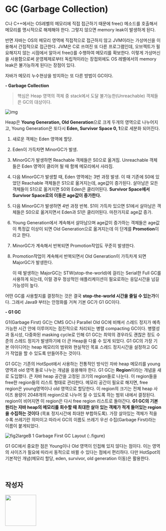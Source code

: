 # GC (Garbage Collection)

C나 C++에서는 OS레벨의 메모리에 직접 접근하기 때문에 free() 메소드를 호출해서 메모리를 명시적으로 해제해야 한다. 그렇지 않으면 memory leak이 발생하게 된다.

반면 자바는 OS의 메모리 영역에 직접적으로 접근하지 않고 JVM이라는 가상머신을 이용해서 간접적으로 접근한다. JVM은 C로 쓰여진 또 다른 프로그램인데, 오브젝트가 필요해지지 않는 시점에서 알아서 free()를 수행하여 메모리를 확보한다. 이렇게 가상머신을 사용함으로써 운영체제로부터 독립적이라는 장접외에도 OS 레벨에서의 memory leak은 불가능하게 된다는 장점이 있다.

자바가 메모리 누수현상을 방지하는 또 다른 방법이 GC이다.

<b> - Garbage Collection</b>

> 핵심은 Heap 영역의 객체 중 stack에서 도달 불가능한(Unreachable) 객체들은 GC의 대상이다.

![img](https://s3.ap-northeast-2.amazonaws.com/yaboong-blog-static-resources/java/java-memory-management_gc-6.png)

Heap은 <b>Young Generation, Old Generation</b>으로 크게 두개의 영역으로 나누어지고, Young Generation은 또다시 <b>Eden, Survivor Space 0, 1</b>으로 세분화 되어진다.

1. 새로운 객체는 Eden 영역에 할당.

2. Eden이 가득차면 MinorGC가 발생.

3. MinorGC가 발생하면 Reachable 객체들은 S0으로 옮겨짐. Unreachable 객체들은 Eden 영역이 클리어 될 때 함께 메모리에서 사라짐.

4. 다음 MinorGC가 발생할 때, Eden 영역에는 3번 과정 발생. 이 때 기존에 S0에 있었던 Reachable 객체들은 S1으로 옮겨지는데, age값이 증가된다. 살아남은 모든 객체들이 S1으로 옮겨지면 S0와 Eden은 클리어된다. <b>Survivor Space에서 Survivor Space로의 이동은 age값이 증가한다.</b>

5. 다음 MinorGC가 발생하면 4번 과정 반복. S1이 가득차 있으면 S1에서 살아남은 객체들은 S0으로 옮겨지면서 Eden과 S1은 클리어된다. 마찬가지로 age값 증가.

6. Young Generation에서 계속해서 살아남으며 age값이 증가하는 객체들은 age값이 특정값 이상이 되면 Old Generation으로 옮겨지는데 이 단계를 <b>Promotion</b>이라고 한다.

7. MinorGC가 계속해서 반복되면 Promotion작업도 꾸준히 발생한다.

8. Promotion작업이 계속해서 반복되면서 Old Generation이 가득차게 되면 MajorGC가 발생한다.

   이 때 발생하는 MajorGC는 STW(stop-the-world)에 걸리는 Serial한 Full GC를 사용하게 되는데, 이럴 경우 정상적인 애플리케이션이 필요로하는 응답시간을 넘길 가능성이 높다.

어떤 GC를 사용할지를 결정하는 것은 결국 <b>stop-the-world 시간을 줄일 수 있는가</b>이다. 그래서 Java9 부터는 안정화를 거쳐 기본 GC가 G1 GC이다.

<b>- G1 GC</b>

G1(Garbage First) GC는 CMS GC나 Parallel Old GC에 비해서 스레드 정지가 예측 가능한 시간 안에 이루어지는 점진적으로 처리되는 병렬 compacting GC이다. 병렬성과 동시성, 다중화된 masking cycle로 인해 G1 GC는 최악의 경우라도 괜찮은 정도 수준의 스레드 정지가 발생하기에 더 큰 Heap을 다룰 수 있게 되었다. G1 GC의 가장 기본 아이디어는 heap 메모리의 범위와 현실적인 목표 스레드 정지시간을 설정하고 GC가 작업을 할 수 있도록 만들어주는 것이다.

G1 GC는 기존의 HotSpot에서 사용하는 전통적인 방식인 자바 heap 메모리를 young 영역과 old 영역 둘로 나누는 개념을 응용해야 한다. G1 GC는 <b>Region</b>이라는 개념을 새로 도입했다. 큰 자바 heap 공간을 고정된 크기의 region들로 나눈다. 이 region들을 free한 region들의 리스트 형태로 관리한다. 메모리 공간이 필요로 해지면, free region은 young영역이나 old 영역으로 할당한다. 이 region의 크기는 전체 heap 사이즈 용량이 2048개의 region으로 나누어 질 수 있도록 하는 범위 내에서 결정된다. region이 비어지면 이 region은 다시 free region 리스트로 돌아간다. <b>G1 GC의 기본 원리는 자바 heap의 메모리를 회수할 때 최대한 살아 있는 객체가 적게 들어있는 region을 수집하는 것이다</b> (목표 정지시간에 최대한 부합하도록). 가장 살아있는 객체가 적을 수록 쓰레기란 의미이고 따라서 GC의 이름도 쓰레기 우선 수집(Garbage First)라는 이름이 붙게되었다.

![fig2largeB 1](https://user-images.githubusercontent.com/27988544/68945958-04f88800-07f5-11ea-8dfd-6a8e43127858.jpg)
Garbage First GC Layout
{:.figure}

G1 GC에서 중요한 점은 Young이나 Old 영역이 인접해 있지 않다는 점이다. 이는 영역의 사이즈가 필요에 따라서 동적으로 바뀔 수 있다는 점에서 편리하다. 다만 HotSpot의 기본적인 개념(메모리 할당, eden, survivor, old generation 이동)은 활용한다.

<br/>

## 작성자

<a href="https://github.com/marco0332"><img src="https://avatars2.githubusercontent.com/u/27988544?s=460&v=4" width="100" height="100" /></a>